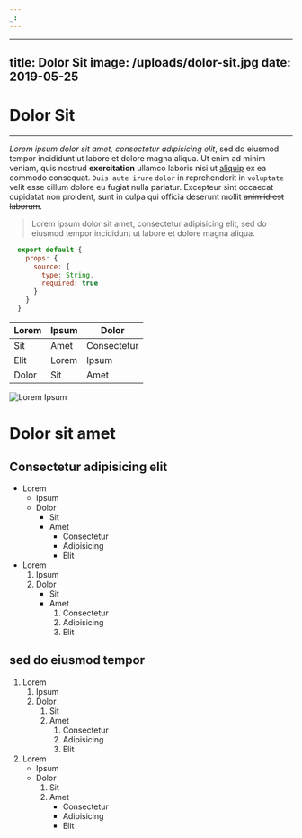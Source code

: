 ```yaml
---
_:
---
```

---
title: Dolor Sit
image: /uploads/dolor-sit.jpg
date: 2019-05-25
---

# Dolor Sit

---

*Lorem ipsum dolor sit amet, consectetur adipisicing elit*, sed do eiusmod
tempor incididunt ut labore et dolore magna aliqua. Ut enim ad minim veniam,
quis nostrud **exercitation** ullamco laboris nisi ut [aliquip](#) ex ea commodo
consequat. `Duis aute irure` `dolor` in reprehenderit in `voluptate` velit esse
cillum dolore eu fugiat nulla pariatur. Excepteur sint occaecat cupidatat non
proident, sunt in culpa qui officia deserunt mollit ~~anim id est laborum~~.

> Lorem ipsum dolor sit amet, consectetur adipisicing elit, sed do eiusmod
> tempor incididunt ut labore et dolore magna aliqua.

```javascript
  export default {
    props: {
      source: {
        type: String,
        required: true
      }
    }
  }
```

| Lorem | Ipsum | Dolor       |
|-------|-------|-------------|
| Sit   | Amet  | Consectetur |
| Elit  | Lorem | Ipsum       |
| Dolor | Sit   | Amet        |

![Lorem Ipsum](/uploads/lorem-ipsum.jpg)

# Dolor sit amet

## Consectetur adipisicing elit

* Lorem
  * Ipsum
  * Dolor
    * Sit
    * Amet
      * Consectetur
      * Adipisicing
      * Elit
* Lorem
  1. Ipsum
  2. Dolor
     * Sit
     * Amet
       1. Consectetur
       2. Adipisicing
       3. Elit

## sed do eiusmod tempor

1. Lorem
   1. Ipsum
   2. Dolor
      1. Sit
      2. Amet
         1. Consectetur
         2. Adipisicing
         3. Elit
2. Lorem
   * Ipsum
   * Dolor
     1. Sit
     2. Amet
        * Consectetur
        * Adipisicing
        * Elit
